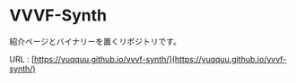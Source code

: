 # VVVF-Synth
紹介ページとバイナリーを置くリポジトリです。

URL : [https://yuqquu.github.io/vvvf-synth/](https://yuqquu.github.io/vvvf-synth/)
